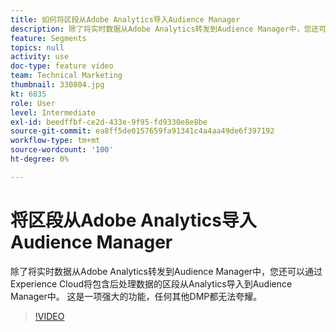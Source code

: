 ```yaml
---
title: 如何将区段从Adobe Analytics导入Audience Manager
description: 除了将实时数据从Adobe Analytics转发到Audience Manager中，您还可以通过Experience Cloud将包含后处理数据的区段从Analytics导入到Audience Manager中。 这是一项强大的功能，任何其他DMP都无法夸耀。
feature: Segments
topics: null
activity: use
doc-type: feature video
team: Technical Marketing
thumbnail: 330804.jpg
kt: 6835
role: User
level: Intermediate
exl-id: beedffbf-ce2d-433e-9f95-fd9330e8e8be
source-git-commit: ea8ff5de0157659fa91341c4a4aa49de6f397192
workflow-type: tm+mt
source-wordcount: '100'
ht-degree: 0%

---
```


# 将区段从Adobe Analytics导入Audience Manager

除了将实时数据从Adobe Analytics转发到Audience Manager中，您还可以通过Experience Cloud将包含后处理数据的区段从Analytics导入到Audience Manager中。 这是一项强大的功能，任何其他DMP都无法夸耀。

>[!VIDEO](https://video.tv.adobe.com/v/344717/?quality=12&learn=on&captions=chi_hans)
